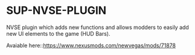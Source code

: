 # SUP-NVSE-PLUGIN

NVSE plugin which adds new functions and allows modders to easily add new UI elements to the game (HUD Bars).

Avaiable here::https://www.nexusmods.com/newvegas/mods/71878
